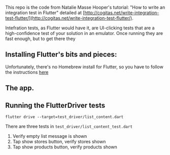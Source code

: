 This repo is the code from Natalie Masse Hooper's tutorial: "How to write an integration test in Flutter" detailed at
[http://cogitas.net/write-integration-test-flutter/](http://cogitas.net/write-integration-test-flutter/).

Intefration tests, as Flutter would have it, are UI-clicking tests that are a high-confidence test of
your solution in an emulator. Once running they are fast enough, but to get there they

## Installing Flutter's bits and pieces:

Unfortunately, there's no Homebrew install for Flutter, so you have to follow the instructions [here](https://flutter.io/get-started/install/)

## The app.



## Running the FlutterDriver tests

```
flutter drive --target=test_driver/list_content.dart
```

There are three tests in `test_driver/list_content_test.dart`

1. Verify empty list message is shown
2. Tap show stores button, verify stores shown
3. Tap show products button, verify products shown




